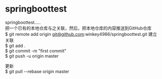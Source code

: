 # springboottest
springboottest.....</br>
把一个已有的本地仓库与之关联，然后，把本地仓库的内容推送到GitHub仓库</br>
  $ git remote add origin git@github.com:winkey4986/springboottest.git    建立关联</br>
  $ git add .</br>
  $ git commit -m "first commit"</br>
  $ git push -u origin master</br>

更新</br>
$ git pull --rebase origin master</br>
